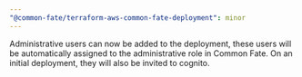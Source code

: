 ```yaml
---
"@common-fate/terraform-aws-common-fate-deployment": minor
---
```


Administrative users can now be added to the deployment, these users will be automatically assigned to the administrative role in Common Fate. On an initial deployment, they will also be invited to cognito.
